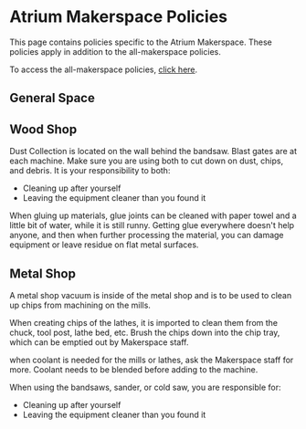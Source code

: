 # Atrium Makerspace Policies

This page contains policies specific to the Atrium Makerspace. These policies apply in addition to the all-makerspace policies.

To access the all-makerspace policies, [click here](../Policies%20&%20Guidances/Makerspace%20Policies.md).

## General Space

## Wood Shop

Dust Collection is located on the wall behind the bandsaw. Blast gates are at each machine. Make sure you are using both to cut down on dust, chips, and debris. It is your responsibility to both:

* Cleaning up after yourself
* Leaving the equipment cleaner than you found it

When gluing up materials, glue joints can be cleaned with paper towel and a little bit of water, while it is still runny. Getting glue everywhere doesn't help anyone, and then when further processing the material, you can damage equipment or leave residue on flat metal surfaces.

## Metal Shop

A metal shop vacuum is inside of the metal shop and is to be used to clean up chips from machining on the mills.

When creating chips of the lathes, it is imported to clean them from the chuck, tool post, lathe bed, etc. Brush the chips down into the chip tray, which can be emptied out by Makerspace staff.

when coolant is needed for the mills or lathes, ask the Makerspace staff for more. Coolant needs to be blended before adding to the machine.

When using the bandsaws, sander, or cold saw, you are responsible for:

* Cleaning up after yourself
* Leaving the equipment cleaner than you found it
